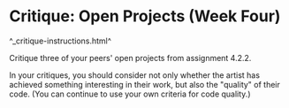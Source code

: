 Critique: Open Projects (Week Four)
===================================

^_critique-instructions.html^

Critique three of your peers' open projects from assignment 
4.2.2.

In your critiques, you should consider not only whether the artist has
achieved something interesting in their work, but also the "quality" of
their code.  (You can continue to use your own criteria for code quality.)
